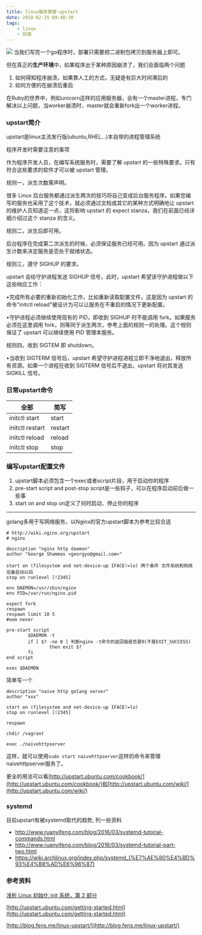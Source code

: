 ```yaml
---
title: linux服务管理-upstart
date: 2018-02-25 09:48:30
tags:
    - linux
    - 后端
---
```

![](https://assets.digitalocean.com/articles/upstart_event_system/1.png)
当我们写完一个go程序时，部署只需要把二进制包拷贝到服务器上即可。

但在真正的**生产环境**中，如果程序出于某种原因崩溃了，我们会面临两个问题

1. 如何得知程序崩溃，如果靠人工的方式，无疑是有巨大时间滞后的
2. 如何方便的在崩溃后重启

在Ruby的世界中，例如unicorn这样的应用服务器，会有一个master进程，专门解决以上问题，当worker崩溃时，master就会重新fork出一个worker进程。

### upstart简介

upstart是linux主流发行版(ubuntu,RHEL...)本自带的进程管理系统


程序开发时需要注意的事项

作为程序开发人员，在编写系统服务时，需要了解 upstart 的一些特殊要求。只有符合这些要求的软件才可以被 upstart 管理。

规则一，派生次数需声明。

很多 Linux 后台服务都通过派生两次的技巧将自己变成后台服务程序。如果您编写的服务也采用了这个技术，就必须通过文档或其它的某种方式明确地让 upstart 的维护人员知道这一点，这将影响 upstart 的 expect stanza，我们在前面已经详细介绍过这个 stanza 的含义。

规则二，派生后即可用。

后台程序在完成第二次派生的时候，必须保证服务已经可用。因为 upstart 通过派生计数来决定服务是否处于就绪状态。

规则三，遵守 SIGHUP 的要求。

upstart 会给守护进程发送 SIGHUP 信号，此时，upstart 希望该守护进程做以下这些响应工作：

•完成所有必要的重新初始化工作，比如重新读取配置文件。这是因为 upstart 的命令"initctl reload"被设计为可以让服务在不重启的情况下更新配置。

•守护进程必须继续使用现有的 PID，即收到 SIGHUP 时不能调用 fork。如果服务必须在这里调用 fork，则等同于派生两次，参考上面的规则一的处理。这个规则保证了 upstart 可以继续使用 PID 管理本服务。

规则四，收到 SIGTEM 即 shutdown。

•当收到 SIGTERM 信号后，upstart 希望守护进程进程立即干净地退出，释放所有资源。如果一个进程在收到 SIGTERM 信号后不退出，upstart 将对其发送 SIGKILL 信号。

### 日常upstart命令

全部 | 简写
---- | ---
initctl start | start
initctl restart | restart
initctl reload | reload
initctl stop | stop

### 编写upstart配置文件

1. upstart脚本必须包含一个exec或者script片段，用于启动你的程序
2. pre-start script and post-stop script是一些钩子，可以在程序启动前后做一些事
3. start on and stop on定义了何时启动、停止你的程序

---

golang多用于写网络服务，以Nginx的官方upstart脚本为参考比较合适

```
# http://wiki.nginx.org/upstart
# nginx

description "nginx http daemon"
author "George Shammas <georgyo@gmail.com>"

start on (filesystem and net-device-up IFACE!=lo) 两个条件 文件系统和网络设备启动以后
stop on runlevel [!2345]

env DAEMON=/usr/sbin/nginx
env PID=/var/run/nginx.pid

expect fork
respawn
respawn limit 10 5
#oom never

pre-start script
        $DAEMON -t
        if [ $? -ne 0 ] 判断nginx -t命令的返回值是否是0(不是EXIT_SUCCESS)
                then exit $?
        fi
end script

exec $DAEMON

```

简单写一个

```
description "naive http golang server"
author "xxx"

start on (filesystem and net-device-up IFACE!=lo)
stop on runlevel [!2345]

respawn

chdir /vagrant

exec ./naivehttpserver
```

这样，就可以使用```sudo start naivehttpserver```这样的命令来管理naivehttpserver服务了。

更全的用法可以看[http://upstart.ubuntu.com/cookbook/](http://upstart.ubuntu.com/cookbook/)和[http://upstart.ubuntu.com/wiki/](http://upstart.ubuntu.com/wiki/)

### systemd
目前upstart有被systemd取代的趋势, 列一些资料

+ http://www.ruanyifeng.com/blog/2016/03/systemd-tutorial-commands.html
+ http://www.ruanyifeng.com/blog/2016/03/systemd-tutorial-part-two.html
+ https://wiki.archlinux.org/index.php/systemd_(%E7%AE%80%E4%BD%93%E4%B8%AD%E6%96%87)

### 参考资料

[浅析 Linux 初始化 init 系统，第 2 部分](https://www.ibm.com/developerworks/cn/linux/1407_liuming_init2/index.html)

[http://upstart.ubuntu.com/getting-started.html](http://upstart.ubuntu.com/getting-started.html)

[http://blog.fens.me/linux-upstart/](http://blog.fens.me/linux-upstart/)